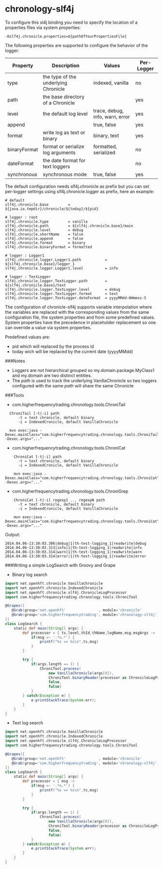 chronology-slf4j
================

To configure this sl4j binding you need to specify the location of a properties files via system properties:
```
-Dslf4j.chronicle.properties=${pathOfYourPropertiesFile}
```

The following properties are supported to configure the behavior of the logger:

 **Property** | **Description**                          | **Values**                       | **Per-Logger**
--------------|------------------------------------------|----------------------------------|----------------
type          | the type of the underlying Chronicle     | indexed, vanilla                 | no
path          | the base directory of a Chronicle        |                                  | yes
level         | the default log level                    | trace, debug, info, warn, error  | yes
append        |                                          | true, false                      | yes
format        | write log as text or binary              | binary, text                     | yes
binaryFormat  | format or serialize log arguments        | formatted, serialized            | no
dateFormat    | the date format for text loggers         |                                  | no 
synchronous   | synchronous mode                         | true, false                      | yes

The default configuration needs slf4j.chronicle as prefix but you can set per-logger settings using slf4j.chronicle.logger as prefix, here an example:

```properties
# default
slf4j.chronicle.base         = ${java.io.tmpdir}/chronicle/${today}/${pid}

# logger : root
slf4j.chronicle.type         = vanilla
slf4j.chronicle.path         = ${slf4j.chronicle.base}/main
slf4j.chronicle.level        = debug
slf4j.chronicle.shortName    = false
slf4j.chronicle.append       = false
slf4j.chronicle.format       = binary
slf4j.chronicle.binaryFormat = formatted

# logger : Logger1
slf4j.chronicle.logger.Logger1.path           = ${slf4j.chronicle.base}/logger_1
slf4j.chronicle.logger.Logger1.level          = info

# logger : TextLogger
slf4j.chronicle.logger.TextLogger.path        = ${slf4j.chronicle.base}/text
slf4j.chronicle.logger.TextLogger.level       = debug
slf4j.chronicle.logger.TextLogger.format      = text
slf4j.chronicle.logger.TextLogger.dateFormat  = yyyyMMdd-HHmmss-S
```


The configuration of chronicle-slf4j supports variable interpolation where the variables are replaced with the corresponding values from the same configuration file, the system properties and from some predefined values. System properties have the precedence in placeholder replacement so one can override a value via system properties.

Predefined values are:
  * pid which will replaced by the process id
  * today wich will be replaced by the current date (yyyyMMdd)

###Notes
  * Loggers are not hierarchical grouped so my.domain.package.MyClass1 and my.domain are two distinct entities.
  * The _path_ is used to track the underlying VanillaChronicle so two loggers configured with the same _path_ will share the same Chronicle  

###Tools

  * com.higherfrequencytrading.chronology.tools.ChroniTail
  ```
    ChroniTail [-t|-i] path
        -t = text chronicle, default binary
        -i = IndexedCronicle, default VanillaChronicle

    mvn exec:java -Dexec.mainClass="com.higherfrequencytrading.chronology.tools.ChroniTail" -Dexec.args="..."
  ```

  * com.higherfrequencytrading.chronology.tools.ChroniCat
  ```
      ChroniCat [-t|-i] path
        -t = text chronicle, default binary
        -i = IndexedCronicle, default VanillaChronicle

      mvn exec:java -Dexec.mainClass="com.higherfrequencytrading.chronology.tools.ChroniCat" -Dexec.args="..."
  ```

  * com.higherfrequencytrading.chronology.tools.ChroniGrep
  ```
      ChroniCat [-t|-i] regexp1 ... regexpN path
        -t = text chronicle, default binary
        -i = IndexedCronicle, default VanillaChronicle

      mvn exec:java -Dexec.mainClass="com.higherfrequencytrading.chronology.tools.ChroniCat" -Dexec.args="..."
  ```


Output:
  ```
  2014.04.06-13:30:03.306|debug|1|th-test-logging_1|readwrite|debug
  2014.04.06-13:30:03.313|info|1|th-test-logging_1|readwrite|info
  2014.04.06-13:30:03.314|warn|1|th-test-logging_1|readwrite|warn
  2014.04.06-13:30:03.314|error|1|th-test-logging_1|readwrite|error
  ```


###Writing a simple LogSearch with Groovy and Grape

  * Binary log search
  ```groovy
  import net.openhft.chronicle.VanillaChronicle
  import net.openhft.chronicle.IndexedChronicle
  import net.openhft.chronicle.slf4j.ChronicleLogProcessor
  import com.higherfrequencytrading.chronology.tools.ChroniTool

  @Grapes([
     @Grab(group='net.openhft'               , module='chronicle'       , version='3.0b-SNAPSHOT'),
     @Grab(group='com.higherfrequencytrading', module='chronology-slf4j', version='1.0-SNAPSHOT' ),
  ])
  class LogSearch {
      static def main(String[] args) {
          def processor = { ts,level,thId,thName,logName,msg,msgArgs ->
              if(msg =~ '.*n.*') {
                  printf("%s => %s\n",ts,msg)
              }
          }

          try {
              if(args.length == 1) {
                  ChroniTool.process(
                      new VanillaChronicle(args[0]),
                      ChroniTool.binaryReader(processor as ChronicleLogProcessor),
                      false,
                      false)
              }
          } catch(Exception e) {
              e.printStackTrace(System.err);
          }
      }
  }
  ```

  * Text log search
  ```groovy
  import net.openhft.chronicle.VanillaChronicle
  import net.openhft.chronicle.IndexedChronicle
  import net.openhft.chronicle.slf4j.ChronicleLogProcessor
  import com.higherfrequencytrading.chronology.tools.ChroniTool

  @Grapes([
     @Grab(group='net.openhft'               , module='chronicle'       , version='3.0b-SNAPSHOT'),
     @Grab(group='com.higherfrequencytrading', module='chronology-slf4j', version='1.0-SNAPSHOT' ),
  ])
  class LogSearch {
      static def main(String[] args) {
          def processor = { msg ->
              if(msg =~ '.*n.*') {
                  printf("%s => %s\n",ts,msg)
              }
          }

          try {
              if(args.length == 1) {
                  ChroniTool.process(
                      new VanillaChronicle(args[0]),
                      ChroniTool.binaryReader(processor as ChronicleLogProcessor),
                      false,
                      false)
              }
          } catch(Exception e) {
              e.printStackTrace(System.err);
          }
      }
  }
  ```
